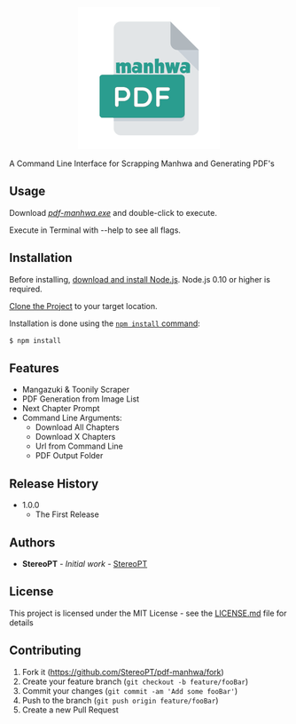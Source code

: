 <p align="center">
  <img src="https://raw.githubusercontent.com/StereoPT/pdf-manhwa/main/logo.png">
</p>

A Command Line Interface for Scrapping Manhwa and Generating PDF's

## Usage

Download [*pdf-manhwa.exe*](https://github.com/StereoPT/pdf-manhwa/releases) and double-click to execute.

Execute in Terminal with --help to see all flags.

## Installation

Before installing, [download and install Node.js](https://nodejs.org/en/download/).
Node.js 0.10 or higher is required.

[Clone the Project](https://github.com/StereoPT/express-boilerplate/archive/main.zip) to your target location.

Installation is done using the
[`npm install` command](https://docs.npmjs.com/getting-started/installing-npm-packages-locally):
```bash
$ npm install
```

## Features

  * Mangazuki & Toonily Scraper
  * PDF Generation from Image List
  * Next Chapter Prompt
  * Command Line Arguments:
    * Download All Chapters
    * Download X Chapters
    * Url from Command Line
    * PDF Output Folder

## Release History

* 1.0.0
    * The First Release

## Authors

* **StereoPT** - *Initial work* - [StereoPT](https://github.com/StereoPT)

## License

This project is licensed under the MIT License - see the [LICENSE.md](LICENSE.md) file for details

## Contributing

1. Fork it (<https://github.com/StereoPT/pdf-manhwa/fork>)
2. Create your feature branch (`git checkout -b feature/fooBar`)
3. Commit your changes (`git commit -am 'Add some fooBar'`)
4. Push to the branch (`git push origin feature/fooBar`)
5. Create a new Pull Request
